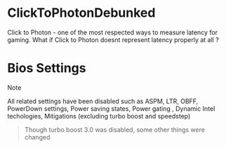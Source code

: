 # ClickToPhotonDebunked
Click to Photon - one of the most respected ways to measure latency for gaming. What if Click to Photon doesnt represent latency properly at all ?






# Bios Settings 

> [!NOTE]
> All related settings have been disabled such as  ASPM, LTR, OBFF, PowerDown settings, Power saving states, Power gating , Dynamic Intel techologies, Mitigations (excluding turbo boost and speedstep)
>
> 

> Though turbo boost 3.0 was disabled, some other things were changed
